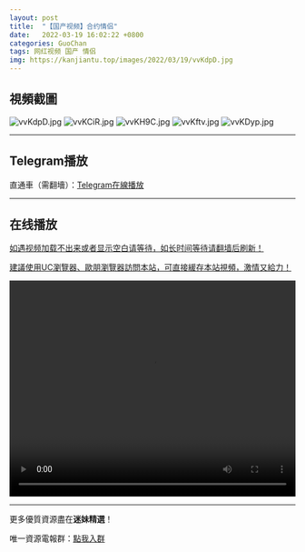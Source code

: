 ```yaml
---
layout: post
title:  "【国产视频】合约情侣"
date:   2022-03-19 16:02:22 +0800
categories: GuoChan
tags: 网红视频 国产 情侣
img: https://kanjiantu.top/images/2022/03/19/vvKdpD.jpg
---
```



## 視頻截圖

![vvKdpD.jpg](https://kanjiantu.top/images/2022/03/19/vvKdpD.jpg)
![vvKCiR.jpg](https://kanjiantu.top/images/2022/03/19/vvKCiR.jpg)
![vvKH9C.jpg](https://kanjiantu.top/images/2022/03/19/vvKH9C.jpg)
![vvKftv.jpg](https://kanjiantu.top/images/2022/03/19/vvKftv.jpg)
![vvKDyp.jpg](https://kanjiantu.top/images/2022/03/19/vvKDyp.jpg)

* * *
## Telegram播放

直通車（需翻墻）：[Telegram在線播放](https://t.me/mimeijingxuan/213)

* * *
## 在线播放
<u>如遇视频加载不出来或者显示空白请等待，如长时间等待请翻墙后刷新！</u>

<u>建議使用UC瀏覽器、歐朋瀏覽器訪問本站，可直接緩存本站視頻，激情又給力！</u>
<center><video src="https://cdn.publer.io/uploads/tmp/1648499970-24763-0298-7262/a0a99f45200490731741ad3826d54156.mp4" width="100%" height="380px" controls="controls"></video></center>


* * *
更多優質資源盡在**迷妹精選**！

唯一資源電報群：[點我入群](https://t.me/mimeijingxuan)


